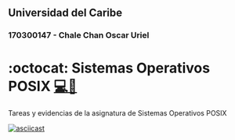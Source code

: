 ## **Universidad del Caribe**

### **170300147 - Chale Chan Oscar  Uriel**
# :octocat: Sistemas Operativos POSIX [:computer:]("#" ":computer:")[:minidisc:]("#" ":minidisc:")
Tareas y evidencias de la asignatura de Sistemas Operativos POSIX


[![asciicast](https://asciinema.org/a/KsBFTongs2SgSVG63o3FFi4US.svg)](https://asciinema.org/a/KsBFTongs2SgSVG63o3FFi4US)